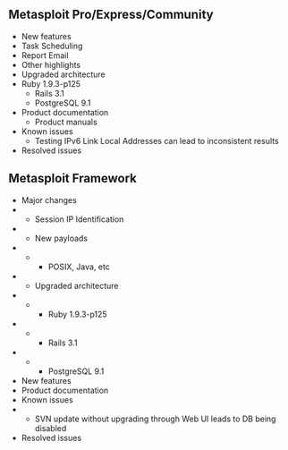 ## Metasploit Pro/Express/Community

* New features
* Task Scheduling
* Report Email 
* Other highlights
* Upgraded architecture
* Ruby 1.9.3-p125
	- Rails 3.1
	- PostgreSQL 9.1
* Product documentation
	- Product manuals
* Known issues
	- Testing IPv6 Link Local Addresses can lead to inconsistent results
* Resolved issues

## Metasploit Framework

* Major changes
* - Session IP Identification
* -  New payloads
* - - POSIX, Java, etc
* - Upgraded architecture
* - - Ruby 1.9.3-p125
* - - Rails 3.1
* - - PostgreSQL 9.1
* New features
* Product documentation
* Known issues
* - SVN update without upgrading through Web UI leads to DB being disabled
* Resolved issues
